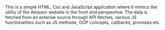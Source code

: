This is a simple HTML, Css and JavaScript application where it mimics the utility of the Amazon website in the front end perspective.
The data is fetched from an external source through API fetches, various JS functionalities such as JS methods, OOP concepts, callbacks, promises etc.
